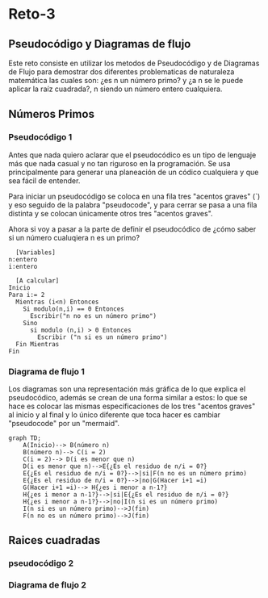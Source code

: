 # Reto-3
## Pseudocódigo y Diagramas de flujo
Este reto consiste en utilizar los metodos de Pseudocódigo y de Diagramas de Flujo para demostrar dos diferentes problematicas de naturaleza matemática las cuales son: ¿es n un número primo? y ¿a n se le puede aplicar la raíz cuadrada?, n siendo un número entero cualquiera.

## Números Primos
### Pseudocódigo 1
Antes que nada quiero aclarar que el pseudocódico es un tipo de lenguaje más que nada casual y no tan riguroso en la programación. Se usa principalmente para generar una planeación de un códico cualquiera y que sea fácil de entender.

Para iniciar un pseudocódigo se coloca en una fila tres "acentos graves" (`) y eso seguido de la palabra "pseudocode", y para cerrar se pasa a una fila distinta y se colocan únicamente otros tres "acentos graves".

Ahora si voy a pasar a la parte de definir el pseudocódico de ¿cómo saber si un número cualuqiera n es un primo?

```pseudocode
  [Variables]
n:entero
i:entero

  [A calcular]
Inicio
Para i:= 2
  Mientras (i<n) Entonces
    Si modulo(n,i) == 0 Entonces
      Escribir("n no es un número primo")
    Sino
      si modulo (n,i) > 0 Entonces
        Escribir ("n si es un número primo")
  Fin Mientras
Fin
```
### Diagrama de flujo 1
Los diagramas son una representación más gráfica de lo que explica el pseudocódico, además se crean de una forma similar a estos: lo que se hace es colocar las mismas especificaciones de los tres "acentos graves" al inicio y al final y lo único diferente que toca hacer es cambiar "pseudocode" por un "mermaid".

```mermaid
graph TD;
    A(Inicio)--> B(número n)
    B(número n)--> C(i = 2)
    C(i = 2)--> D(i es menor que n)
    D(i es menor que n)-->E{¿Es el residuo de n/i = 0?}
    E{¿Es el residuo de n/i = 0?}-->|si|F(n no es un número primo)
    E{¿Es el residuo de n/i = 0?}-->|no|G(Hacer i+1 =i)
    G(Hacer i+1 =i)--> H{¿es i menor a n-1?}
    H{¿es i menor a n-1?}-->|si|E{¿Es el residuo de n/i = 0?}
    H{¿es i menor a n-1?}-->|no|I(n si es un número primo)
    I(n si es un número primo)-->J(fin)
    F(n no es un número primo)-->J(fin)
```

## Raices cuadradas
### pseudocódigo 2



### Diagrama de flujo 2
